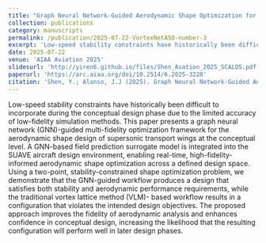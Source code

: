 ```yaml
---
title: "Graph Neural Network-Guided Aerodynamic Shape Optimization for Conceptual Design of Supersonic Transport Wings"
collection: publications
category: manuscripts
permalink: /publication/2025-07-22-VortexNetASO-number-3
excerpt: 'Low-speed stability constraints have historically been difficult to incorporate during the conceptual design phase due to the limited accuracy of low-fidelity simulation methods. This paper presents a graph neural network (GNN)-guided multi-fidelity optimization framework for the aerodynamic shape design of supersonic transport wings at the conceptual level. A GNN-based field prediction surrogate model is integrated into the SUAVE aircraft design environment, enabling real-time, high-fidelity-informed aerodynamic shape optimization across a defined design space. Using a two-point, stability-constrained shape optimization problem, we demonstrate that the GNN-guided workflow produces a design that satisfies both stability and aerodynamic performance requirements, while the traditional vortex lattice method (VLM)- based workflow results in a configuration that violates the intended design objectives. The proposed approach improves the fidelity of aerodynamic analysis and enhances confidence in conceptual design, increasing the likelihood that the resulting configuration will perform well in later design phases.'
date: 2025-07-22
venue: 'AIAA Aviation 2025'
slidesurl: 'http://yiren6.github.io/files/Shen_Avation_2025_SCALOS.pdf'
paperurl: 'https://arc.aiaa.org/doi/10.2514/6.2025-3228'
citation: 'Shen, Y.; Alonso, J.J (2025). Graph Neural Network-Guided Aerodynamic Shape Optimization for Conceptual Design of Supersonic Transport Wings, AIAA Aviation 2025'
---
```


Low-speed stability constraints have historically been difficult to incorporate during the conceptual design phase due to the limited accuracy of low-fidelity simulation methods. This paper presents a graph neural network (GNN)-guided multi-fidelity optimization framework for the aerodynamic shape design of supersonic transport wings at the conceptual level. A GNN-based field prediction surrogate model is integrated into the SUAVE aircraft design environment, enabling real-time, high-fidelity-informed aerodynamic shape optimization across a defined design space. Using a two-point, stability-constrained shape optimization problem, we demonstrate that the GNN-guided workflow produces a design that satisfies both stability and aerodynamic performance requirements, while the traditional vortex lattice method (VLM)- based workflow results in a configuration that violates the intended design objectives. The proposed approach improves the fidelity of aerodynamic analysis and enhances confidence in conceptual design, increasing the likelihood that the resulting configuration will perform well in later design phases.